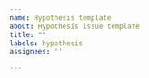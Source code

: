 ```yaml
---
name: Hypothesis template
about: Hypothesis issue template
title: ""
labels: hypothesis
assignees: ''

---
```



